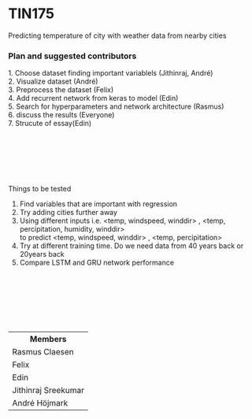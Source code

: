# TIN175
Predicting temperature of city with weather data from nearby cities



<H3> Plan and suggested contributors</H3>
1. Choose dataset finding important variablels (Jithinraj, André)<br>
2. Visualize dataset (André)<br>
3. Preprocess the dataset (Felix) <br>
4. Add recurrent network from keras to model (Edin) <br>
5. Search for hyperparameters and network architecture (Rasmus)<br>
6. discuss the results (Everyone) <br>
7. Strucute of essay(Edin)

<br><br><br><br><br><br>
Things to be tested <br>
1. Find variables that are important with regression<br>
2. Try adding cities further away<br>
3. Using different inputs i.e. <temp, windspeed, winddir> , <temp, percipitation, humidity, winddir> <br> to predict <temp, windspeed, winddir> , <temp, percipitation><br>
4. Try at different training time. Do we need data from 40 years back or 20years back<br>
5. Compare LSTM and GRU network performance<br>



<br><br><br><br><br><br>


<table class="tg">
  <tr>
    <th class="tg-0lax"><span style="font-weight:bold">Members</span></th>
  </tr>
  <tr>
    <td class="tg-0lax">Rasmus Claesen</td>
  </tr>
  <tr>
    <td class="tg-0lax">Felix</td>
  </tr>
  <tr>
    <td class="tg-0lax">Edin</td>
  </tr>
  <tr>
    <td class="tg-0lax">Jithinraj Sreekumar</td>
  </tr>
  <tr>
    <td class="tg-0lax">André Höjmark</td>
  </tr>
</table>
